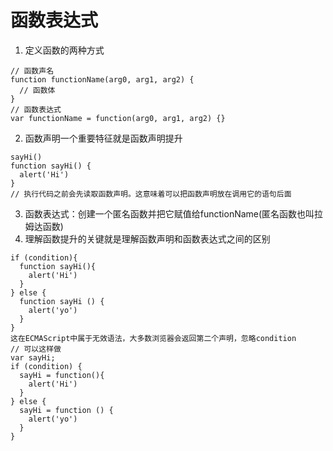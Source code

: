 # 函数表达式

1. 定义函数的两种方式
```
// 函数声名
function functionName(arg0, arg1, arg2) {
  // 函数体
}
// 函数表达式
var functionName = function(arg0, arg1, arg2) {}
```
2. 函数声明一个重要特征就是函数声明提升
```
sayHi()
function sayHi() {
  alert('Hi')
}
// 执行代码之前会先读取函数声明。这意味着可以把函数声明放在调用它的语句后面
```
3. 函数表达式：创建一个匿名函数并把它赋值给functionName(匿名函数也叫拉姆达函数)
4. 理解函数提升的关键就是理解函数声明和函数表达式之间的区别
```
if (condition){
  function sayHi(){
    alert('Hi')
  }
} else {
  function sayHi () {
    alert('yo')
  }
}
这在ECMAScript中属于无效语法，大多数浏览器会返回第二个声明，忽略condition
// 可以这样做
var sayHi;
if (condition) {
  sayHi = function(){
    alert('Hi')
  }
} else {
  sayHi = function () {
    alert('yo')
  }
}
```